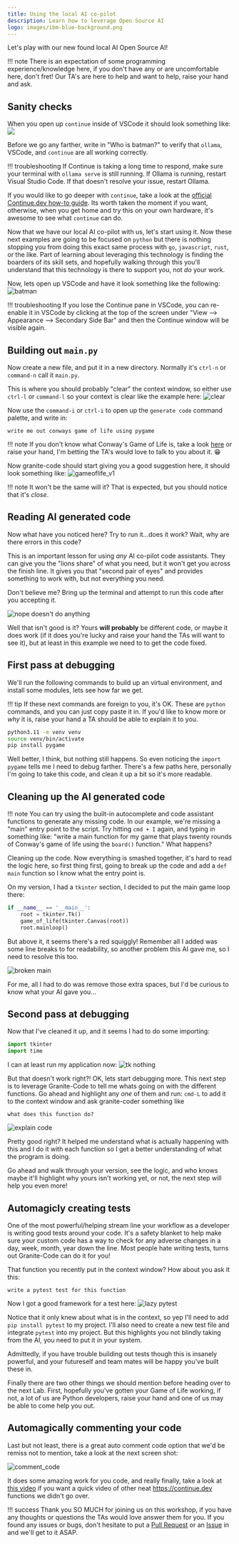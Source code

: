 ```yaml
---
title: Using the local AI co-pilot
description: Learn how to leverage Open Source AI
logo: images/ibm-blue-background.png
---
```


Let's play with our new found local AI Open Source AI!

!!! note
    There is an expectation of some programming experience/knowledge here, if you don't have any
    or are uncomfortable here, don't fret! Our TA's are here to help and want to help, raise your
    hand and ask.

## Sanity checks

When you open up `continue` inside of VSCode it should look something like:
![](https://docs.continue.dev/assets/images/move-to-right-sidebar-b2d315296198e41046fc174d8178f30a.gif)

Before we go any farther, write in "Who is batman?" to verify that `ollama`,
VSCode, and `continue` are all working correctly.

!!! troubleshooting
    If Continue is taking a long time to respond, make sure your terminal with `ollama serve` is still running.  If Ollama is running, restart Visual Studio Code.
    If that doesn't resolve your issue, restart Ollama.

If you would like to go deeper with `continue`, take a look at the [official Continue.dev how-to guide](https://docs.continue.dev/how-to-use-continue).
Its worth taken the moment if you want, otherwise, when you get home and try this on your own
hardware, it's awesome to see what `continue` can do.

Now that we have our local AI co-pilot with us, let's start using it. Now these
next examples are going to be focused on `python` but there is nothing stopping
you from doing this exact same process with `go`, `javascript`, `rust`, or the
like. Part of learning about leveraging this technology is finding the boarders
of its skill sets, and hopefully walking through this you'll understand that
this technology is there to support you, not _do_ your work.

Now, lets open up VSCode and have it look something like the following:
![batman](../images/whoisbatman.png)

!!! troubleshooting
    If you lose the Continue pane in VSCode, you can re-enable it in VSCode by clicking at the top of the screen under "View --> Appearance --> Secondary Side Bar" and then the Continue window will be visible again.

## Building out `main.py`

Now create a new file, and put it in a new directory. Normally it's `ctrl-n` or `command-n` call it
`main.py`.

This is where you should probably "clear" the context window, so either use `ctrl-l` or `command-l` so
your context is clear like the example here:
![clear](../images/clearscreen.png)

Now use the `command-i` or `ctrl-i` to open up the `generate code` command palette, and write in:
```
write me out conways game of life using pygame
```

!!! note
    If you don't know what Conway's Game of Life is, take a look [here](https://en.wikipedia.org/wiki/Conway's_Game_of_Life) or
    raise your hand, I'm betting the TA's would love to talk to you about it. 😁

Now granite-code should start giving you a good suggestion here, it should look something like:
![gameoflife_v1](../images/gameoflife_v1.png)

!!! note
    It won't be the same will it? That is expected, but you should notice that it's _close_.

## Reading AI generated code

Now what have you noticed here? Try to run it...does it work? Wait, why are there errors in this code?

This is an important lesson for using _any_ AI co-pilot code assistants. They can give you the "lions share"
of what you need, but it won't get you across the finish line. It gives you that "second pair of eyes" and provides
something to work with, but not everything you need.

Don't believe me? Bring up the terminal and attempt to run this code after you accepting it.

![nope doesn't do anything](../images/nowork.png)

Well that isn't good is it? Yours **will probably** be different code, or maybe it does work (if it does you're lucky
and raise your hand the TAs will want to see it), but at least in this example we need to to get the code fixed.

## First pass at debugging

We'll run the following commands to build up an virtual environment, and install some modules, lets
see how far we get.

!!! tip
    If these next commands are foreign to you, it's OK. These are `python` commands, and you can just
    copy paste it in. If you'd like to know more or _why_ it is, raise your hand a TA should be able
    to explain it to you.

```bash
python3.11 -m venv venv
source venv/bin/activate
pip install pygame
```

Well better, I think, but nothing still happens. So even noticing the `import pygame` tells me I need to
debug farther. There's a few paths here, personally I'm going to take this code, and clean it up a bit
so it's more readable.

## Cleaning up the AI generated code

!!! note
    You can try using the built-in autocomplete and code assistant functions to generate any missing code.
    In our example, we're missing a "main" entry point to the script. Try hitting `cmd + I` again,
    and typing in something like: "write a main function for my game that plays twenty rounds of Conway's
    game of life using the `board()` function." What happens?

Cleaning up the code. Now everything is smashed together, it's hard to read the logic here, so first
thing first, going to break up the code and add a `def main` function so I know what the entry point is.

On my version, I had a `tkinter` section, I decided to put the main game loop there:
```python
if __name__ == '__main__':
    root = tkinter.Tk()
    game_of_life(tkinter.Canvas(root))
    root.mainloop()
```

But above it, it seems there's a red squiggly! Remember all I added was some line breaks to for readability,
so another problem this AI gave me, so I need to resolve this too.

![broken main](../images/broken_main.png)

For me, all I had to do was remove those extra spaces, but I'd be curious to know what your AI gave you...

## Second pass at debugging

Now that I've cleaned it up, and it seems I had to do some importing:

```python
import tkinter
import time
```
I can at least run my application now:
![tk nothing](../images/tk_nothing.png)

But that doesn't work right?! OK, lets start debugging more. This next step is to leverage Granite-Code to
tell me whats going on with the different functions. Go ahead and highlight any _one_ of them and run:
`cmd-L` to add it to the context window and ask granite-coder something like

```
what does this function do?
```

![explain code](../images/explain_code.png)

Pretty good right? It helped me understand what is actually happening with this and I do it with each
function so I get a better understanding of what the program is doing.

Go ahead and walk through your version, see the logic, and who knows maybe it'll highlight why yours
isn't working yet, or not, the next step will help you even more!

## Automagicly creating tests

One of the most powerful/helping stream line your workflow as a developer is writing good tests
around your code. It's a safety blanket to help make sure your custom code has a way to check for
any adverse changes in a day, week, month, year down the line. Most people hate writing tests,
turns out Granite-Code can do it for you!

That function you recently put in the context window? How about you ask it this:

```text
write a pytest test for this function
```

Now I got a good framework for a test here:
![lazy pytest](../images/pytest_test.png)

Notice that it only knew about what is in the context, so yep I'll need to add `pip install pytest` to
my project. I'll also need to create a new test file and integrate `pytest` into my project. But
this highlights you not blindly taking from the AI, you need to put it _in_ your system.

Admittedly, if you have trouble building out tests though this is insanely powerful, and your
futureself and team mates will be happy you've built these in.

Finally there are two other things we should mention before heading over to the next Lab. First,
hopefully you've gotten your Game of Life working, if not, a lot of us are Python developers,
raise your hand and one of us may be able to come help you out.

## Automagically commenting your code

Last but not least, there is a great auto comment code option that we'd be remiss not to mention,
take a look at the next screen shot:

![comment_code](../images/comment_code.png)

It does some amazing work for you code, and really finally, take a look at [this video](https://www.youtube.com/watch?v=V3Yq6w9QaxI)
if you want a quick video of other neat <https://continue.dev> functions we didn't go over.

!!! success
    Thank you SO MUCH for joining us on this workshop, if you have any thoughts or questions
    the TAs would love answer them for you. If you found any issues or bugs, don't hesitate
    to put a [Pull Request](https://github.com/IBM/opensource-ai-workshop/pulls) or an
    [Issue](https://github.com/IBM/opensource-ai-workshop/issues/new) in and we'll get to it
    ASAP.

